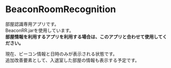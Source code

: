 # BeaconRoomRecognition

部屋認識専用アプリです。  
BeaconRR.jarを使用しています。  
**部屋情報を利用するアプリを利用する場合は、このアプリと合わせて使用してください。**   
  
現在、ビーコン情報と日時のみが表示される状態です。  
追加改善要素として、入退室した部屋の情報も表示する予定です。  
